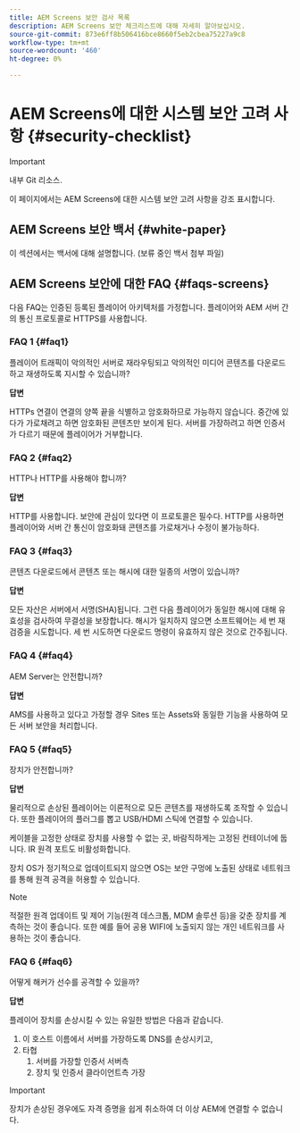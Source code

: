 ```yaml
---
title: AEM Screens 보안 검사 목록
description: AEM Screens 보안 체크리스트에 대해 자세히 알아보십시오.
source-git-commit: 873e6ff8b506416bce8660f5eb2cbea75227a9c8
workflow-type: tm+mt
source-wordcount: '460'
ht-degree: 0%

---
```



# AEM Screens에 대한 시스템 보안 고려 사항 {#security-checklist}

>[!IMPORTANT]
>내부 Git 리소스.

이 페이지에서는 AEM Screens에 대한 시스템 보안 고려 사항을 강조 표시합니다.


## AEM Screens 보안 백서 {#white-paper}

이 섹션에서는 백서에 대해 설명합니다. (보류 중인 백서 첨부 파일)


## AEM Screens 보안에 대한 FAQ {#faqs-screens}

다음 FAQ는 인증된 등록된 플레이어 아키텍처를 가정합니다. 플레이어와 AEM 서버 간의 통신 프로토콜로 HTTPS를 사용합니다.

### FAQ 1 {#faq1}

플레이어 트래픽이 악의적인 서버로 재라우팅되고 악의적인 미디어 콘텐츠를 다운로드하고 재생하도록 지시할 수 있습니까?

**답변**

HTTPs 연결이 연결의 양쪽 끝을 식별하고 암호화하므로 가능하지 않습니다. 중간에 있다가 가로채려고 하면 암호화된 콘텐츠만 보이게 된다. 서버를 가장하려고 하면 인증서가 다르기 때문에 플레이어가 거부합니다.


### FAQ 2 {#faq2}

HTTP나 HTTP를 사용해야 합니까?

**답변**

HTTP를 사용합니다. 보안에 관심이 있다면 이 프로토콜은 필수다. HTTP를 사용하면 플레이어와 서버 간 통신이 암호화돼 콘텐츠를 가로채거나 수정이 불가능하다.


### FAQ 3 {#faq3}

콘텐츠 다운로드에서 콘텐츠 또는 해시에 대한 일종의 서명이 있습니까?

**답변**

모든 자산은 서버에서 서명(SHA)됩니다. 그런 다음 플레이어가 동일한 해시에 대해 유효성을 검사하여 무결성을 보장합니다.
해시가 일치하지 않으면 소프트웨어는 세 번 재검증을 시도합니다. 세 번 시도하면 다운로드 명령이 유효하지 않은 것으로 간주됩니다.


### FAQ 4 {#faq4}

AEM Server는 안전합니까?

**답변**

AMS를 사용하고 있다고 가정할 경우 Sites 또는 Assets와 동일한 기능을 사용하여 모든 서버 보안을 처리합니다.


### FAQ 5 {#faq5}

장치가 안전합니까?

**답변**

물리적으로 손상된 플레이어는 이론적으로 모든 콘텐츠를 재생하도록 조작할 수 있습니다. 또한 플레이어의 플러그를 뽑고 USB/HDMI 스틱에 연결할 수 있습니다.

케이블을 고정한 상태로 장치를 사용할 수 없는 곳, 바람직하게는 고정된 컨테이너에 둡니다. IR 원격 포트도 비활성화합니다.

장치 OS가 정기적으로 업데이트되지 않으면 OS는 보안 구멍에 노출된 상태로 네트워크를 통해 원격 공격을 허용할 수 있습니다.

>[!NOTE]
>
>적절한 원격 업데이트 및 제어 기능(원격 데스크톱, MDM 솔루션 등)을 갖춘 장치를 계측하는 것이 좋습니다. 또한 예를 들어 공용 WIFI에 노출되지 않는 개인 네트워크를 사용하는 것이 좋습니다.


### FAQ 6 {#faq6}

어떻게 해커가 선수를 공격할 수 있을까?

**답변**

플레이어 장치를 손상시킬 수 있는 유일한 방법은 다음과 같습니다.

1. 이 호스트 이름에서 서버를 가장하도록 DNS를 손상시키고,
1. 타협
   1. 서버를 가장할 인증서 서버측
   1. 장치 및 인증서 클라이언트측 가장

>[!IMPORTANT]
>장치가 손상된 경우에도 자격 증명을 쉽게 취소하여 더 이상 AEM에 연결할 수 없습니다.





